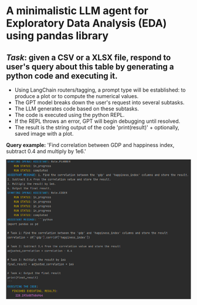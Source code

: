 # A minimalistic LLM agent for Exploratory Data Analysis (EDA) using pandas library
## *Task*: given a CSV or a XLSX file, respond to user's query about this table by generating a python code and executing it.
* Using LangChain routers/tagging, a prompt type will be established: to produce a plot or to compute the numerical values.
* The GPT model breaks down the user's request into several subtasks.
* The LLM generates code based on these subtasks.
* The code is executed using the python REPL.
* If the REPL throws an error, GPT will begin debugging until resolved.
* The result is the string output of the code 'print(result)' + optionally, saved image with a plot.

**Query example:** 'Find correlation between GDP and happiness index, subtract 0.4 and multiply by 1e6.'

![alt text](https://github.com/poludmik/AgentToBeNamed/blob/master/README/AgentScreenshot.png?raw=true)

